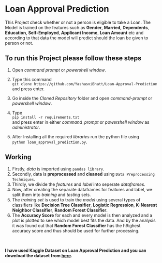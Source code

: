 # Loan Approval Prediction

This Project check whether or not a person is eligible to take a Loan. The Model is trained on the features such as **Gender**, **Married**, **Dependents**, **Education**, **Self-Employed**, **Applicant Income**, **Loan Amount** etc and according to that data the model will predict should the loan be given to person or not.

## To run this Project please follow these steps

1. Open _command prompt_ or _powershell window_.
2. Type this command<br>`git clone https://github.com/YashasviBhatt/Loan-Approval-Prediction`<br>and press enter.
3. Go inside the _Cloned Repository_ folder and open _command-prompt_ or _powershell window_.

4. Type<br>`pip install -r requirements.txt`<br> and press enter in either _command_prompt_ or _powershell window_ as _administrator_.
5. After Installing all the required _libraries_ run the python file using<br>`python loan_approval_prediction.py`.

## Working

1. Firstly, _data_ is imported using `pandas library`.
2. Secondly, data is **preprocessed** and **cleaned** using `Data Preprocessing Techniques`.
2. Thirdly, we divide the _features_ and _label_ into seperate _dataframes_.
3. Now, after creating the separate dataframes for features and label, we split them into _training_ and _testing_ sets.
4. The _training set_ is used to train the _model_ using several types of classifiers like **Decision Tree Classifier**, **Logistic Regression**, **K-Nearest Neighbor Classifier**, **Random Forest Classifier**.
5. The **Accuracy Score** for each and every model is then analyzed and a plot is plotted to see which model best fits the data. And by the analysis it was found out that **Random Forest Classifier** has the h9ighest accuracy score and thus should be used for further processing.<br><br><br>

**I have used Kaggle Dataset on Loan Approval Prediction and you can download the dataset from [here](https://www.kaggle.com/ninzaami/loan-predication).**